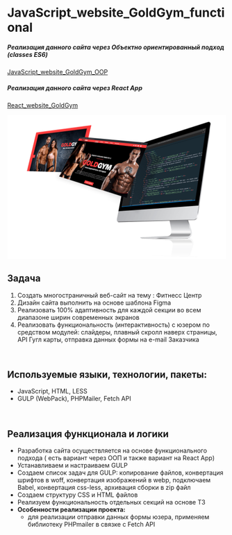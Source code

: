 # JavaScript_website_GoldGym_functional
 

##### Реализация данного сайта через Объектно ориентированный подход (classes ES6)
[JavaScript_website_GoldGym_OOP](https://github.com/AntonioMikhailov/JavaScript_website_GoldGym_OOP 'JavaScript_website_GoldGym_OOP')

##### Реализация данного сайта через React App
[React_website_GoldGym](https://github.com/AntonioMikhailov/React_website_GoldGym 'React_website_GoldGym')


![alt text](https://github.com/AntonioMikhailov/AntonioMikhailov/blob/main/assets/gold-gym-small.png)
## Задача
 1.	Создать многостраничный веб-сайт на тему : Фитнесс Центр
2.	Дизайн сайта выполнить на основе шаблона Figma
3.	Реализовать 100% адаптивность для каждой секции во всем диапазоне ширин современных экранов
4.	Реализовать функциональность (интерактивность) с юзером по средством модулей: слайдеры, плавный скролл наверх страницы,  API Гугл карты, отправка данных формы на e-mail Заказчика

&nbsp;
## Используемые языки, технологии, пакеты:
- JavaScript, HTML, LESS
- GULP (WebPack), PHPMailer, Fetch API


&nbsp;
## Реализация функционала и логики
- Разработка сайта осуществляется на основе функционального подхода ( есть вариант через ООП и также вариант на React App) 
 - Устанавливаем и настраиваем GULP
- Создаем список задач для GULP:  копирование файлов, конвертация шрифтов в woff, конвертация изображений в webp, подключаем Babel, конвертация css-less, архивация сборки в zip файл
- Создаем структуру CSS и HTML файлов
- Реализуем функциональность отдельных секций на основе ТЗ
- **Особенности реализации проекта:**
    -	для реализации отправки данных формы юзера, применяем библиотеку PHPmailer в связке с Fetch API
